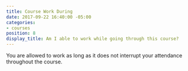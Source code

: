 ```yaml
---
title: Course Work During
date: 2017-09-22 16:40:00 -05:00
categories:
- courses
position: 8
display_title: Am I able to work while going through this course?
---
```


You are allowed to work as long as it does not interrupt your attendance throughout the course.